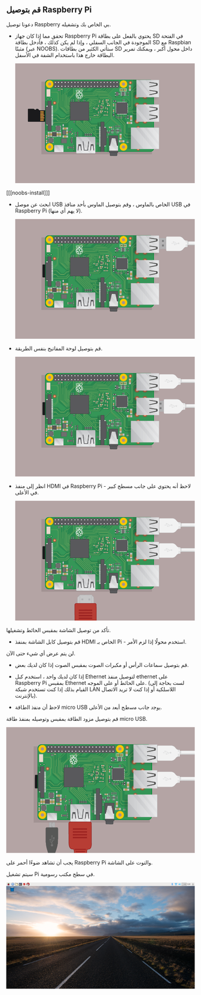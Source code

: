 ## قم بتوصيل Raspberry Pi

دعونا توصيل Raspberry بي الخاص بك وتشغيله.

+ تحقق مما إذا كان جهاز Raspberry Pi يحتوي بالفعل على بطاقة SD في الفتحة الموجودة في الجانب السفلي ، وإذا لم يكن كذلك ، فأدخل بطاقة SD مع Raspbian مثبتًا (عبر NOOBS). ستأتي الكثير من بطاقات SD داخل محول أكبر ، ويمكنك تمرير البطاقة خارج هذا باستخدام الشفة في الأسفل.
    
    ![لقطة شاشة](images/pi-sd.png)

[[[noobs-install]]]

+ ابحث عن موصل USB الخاص بالماوس ، وقم بتوصيل الماوس بأحد منافذ USB في Raspberry Pi (لا يهم أي منها).
    
    ![لقطة شاشة](images/pi-mouse.png)

+ قم بتوصيل لوحة المفاتيح بنفس الطريقة.
    
    ![لقطة شاشة](images/pi-keyboard.png)

+ انظر إلى منفذ HDMI في Raspberry Pi - لاحظ أنه يحتوي على جانب مسطح كبير في الأعلى.
    
    ![لقطة شاشة](images/pi-hdmi.png)

تأكد من توصيل الشاشة بمقبس الحائط وتشغيلها.

+ قم بتوصيل كابل الشاشة بمنفذ HDMI الخاص بـ Pi - استخدم محولًا إذا لزم الأمر.

لن يتم عرض أي شيء حتى الآن.

+ قم بتوصيل سماعات الرأس أو مكبرات الصوت بمقبس الصوت إذا كان لديك بعض.

+ إذا كان لديك واحد ، استخدم كبل Ethernet لتوصيل منفذ ethernet على Raspberry Pi بمقبس Ethernet على الحائط أو على الموجه. (لست بحاجة إلى القيام بذلك إذا كنت تستخدم شبكة LAN اللاسلكية أو إذا كنت لا تريد الاتصال بالإنترنت).

+ ﻻﺣظ أن ﻣﻧﻔذ اﻟطﺎﻗﺔ micro USB ﯾوﺟد ﺟﺎﻧب ﻣﺳطﺢ أﺑﻌد ﻣن اﻷﻋﻟﯽ.

قم بتوصيل مزود الطاقة بمقبس وتوصيله بمنفذ طاقة micro USB.

![لقطة شاشة](images/pi-power.png)

يجب أن تشاهد ضوءًا أحمر على Raspberry Pi والتوت على الشاشة.

سيتم تشغيل Pi في سطح مكتب رسومية.

![لقطة شاشة](images/pi-desktop.png)